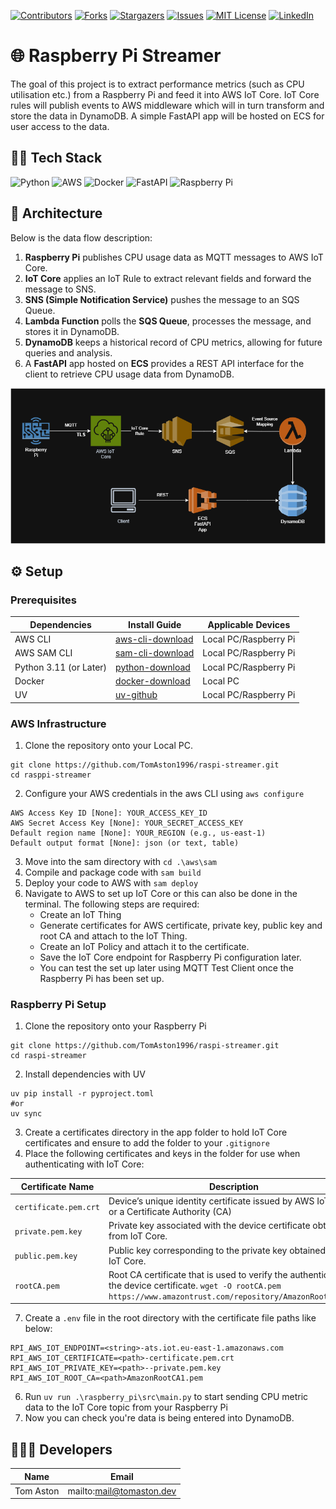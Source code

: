 [![Contributors][contributors-shield]][contributors-url]
[![Forks][forks-shield]][forks-url]
[![Stargazers][stars-shield]][stars-url]
[![Issues][issues-shield]][issues-url]
[![MIT License][license-shield]][license-url]
[![LinkedIn][linkedin-shield]][linkedin-url]

# 🌐 Raspberry Pi Streamer

The goal of this project is to extract performance metrics (such as CPU utilisation etc.) from a Raspberry Pi and feed it into AWS IoT Core.
IoT Core rules will publish events to AWS middleware which will in turn transform and store the data in DynamoDB. A simple FastAPI app will be hosted on ECS
for user access to the data.

## 🧑‍💻 Tech Stack

![Python]
![AWS]
![Docker]
![FastAPI]
![Raspberry Pi]

## 🏢 Architecture

Below is the data flow description:
1. __Raspberry Pi__ publishes CPU usage data as MQTT messages to AWS IoT Core.
2. __IoT Core__ applies an IoT Rule to extract relevant fields and forward the message to SNS.
3. __SNS (Simple Notification Service)__ pushes the message to an SQS Queue.
4. __Lambda Function__ polls the __SQS Queue__, processes the message, and stores it in DynamoDB.
5. __DynamoDB__ keeps a historical record of CPU metrics, allowing for future queries and analysis.
6. A __FastAPI__ app hosted on __ECS__ provides a REST API interface for the client to retrieve CPU usage data from DynamoDB.

![alt text](https://github.com/TomAston1996/raspi-streamer/blob/main/images/rpi-iot-project.png?raw=true)


## ⚙️ Setup

### Prerequisites
| Dependencies | Install Guide | Applicable Devices |
|--------------|---------------|--------------------|
| AWS CLI |  [aws-cli-download](https://aws.amazon.com/cli/) | Local PC/Raspberry Pi |
| AWS SAM CLI| [sam-cli-download](https://docs.aws.amazon.com/serverless-application-model/latest/developerguide/install-sam-cli.html) | Local PC/Raspberry Pi |
| Python 3.11 (or Later)| [python-download](https://www.python.org/downloads/) | Local PC/Raspberry Pi |
| Docker | [docker-download](https://www.docker.com/products/docker-desktop/) | Local PC |
| UV| [uv-github](https://github.com/astral-sh/uv) | Local PC/Raspberry Pi |

### AWS Infrastructure

1. Clone the repository onto your Local PC.
```
git clone https://github.com/TomAston1996/raspi-streamer.git
cd rasppi-streamer
```
2. Configure your AWS credentials in the aws CLI using ```aws configure```
```
AWS Access Key ID [None]: YOUR_ACCESS_KEY_ID
AWS Secret Access Key [None]: YOUR_SECRET_ACCESS_KEY
Default region name [None]: YOUR_REGION (e.g., us-east-1)
Default output format [None]: json (or text, table)
```
3. Move into the sam directory with ```cd .\aws\sam```
4. Compile and package code with ```sam build```
5. Deploy your code to AWS with ```sam deploy```
6. Navigate to AWS to set up IoT Core or this can also be done in the terminal. The following steps are required:
   - Create an IoT Thing
   - Generate certificates for AWS certificate, private key, public key and root CA and attach to the IoT Thing.
   - Create an IoT Policy and attach it to the certificate.
   - Save the IoT Core endpoint for Raspberry Pi configuration later.
   - You can test the set up later using MQTT Test Client once the Raspberry Pi has been set up.

### Raspberry Pi Setup
1. Clone the repository onto your Raspberry Pi
```
git clone https://github.com/TomAston1996/raspi-streamer.git
cd raspi-streamer
```
2. Install dependencies with UV
```
uv pip install -r pyproject.toml
#or
uv sync
```
3. Create a certificates directory in the app folder to hold IoT Core certificates and ensure to add the folder to your ```.gitignore```
4. Place the following certificates and keys in the folder for use when authenticating with IoT Core:

| Certificate Name | Description  |
| ---------------- | -------------|
| ```certificate.pem.crt``` | Device’s unique identity certificate issued by AWS IoT Core or a Certificate Authority (CA) |
| ```private.pem.key``` | Private key associated with the device certificate obtained from IoT Core. |
| ```public.pem.key``` | Public key corresponding to the private key obtained from IoT Core. |
| ```rootCA.pem``` |  Root CA certificate that is used to verify the authenticity of the device certificate. ```wget -O rootCA.pem https://www.amazontrust.com/repository/AmazonRootCA1.pem``` |
7. Create a ```.env``` file in the root directory with the certificate file paths like below:
```
RPI_AWS_IOT_ENDPOINT=<string>-ats.iot.eu-east-1.amazonaws.com
RPI_AWS_IOT_CERTIFICATE=<path>-certificate.pem.crt
RPI_AWS_IOT_PRIVATE_KEY=<path>--private.pem.key
RPI_AWS_IOT_ROOT_CA=<path>AmazonRootCA1.pem
```
6. Run ```uv run .\raspberry_pi\src\main.py``` to start sending CPU metric data to the IoT Core topic from your Raspberry Pi
7. Now you can check you're data is being entered into DynamoDB.

## 🧑‍🤝‍🧑 Developers 

| Name           | Email                      |
| -------------- | -------------------------- |
| Tom Aston      | mailto:mail@tomaston.dev     |

<!-- MARKDOWN LINKS & IMAGES -->
<!-- https://www.markdownguide.org/basic-syntax/#reference-style-links -->
[contributors-shield]: https://img.shields.io/github/contributors/TomAston1996/raspi-streamer.svg?style=for-the-badge
[contributors-url]: https://github.com/TomAston1996/raspi-streamer/graphs/contributors
[forks-shield]: https://img.shields.io/github/forks/TomAston1996/raspi-streamer.svg?style=for-the-badge
[forks-url]: https://github.com/TomAston1996/raspi-streamer/network/members
[stars-shield]: https://img.shields.io/github/stars/TomAston1996/raspi-streamer.svg?style=for-the-badge
[stars-url]: https://github.com/TomAston1996/raspi-streamer/stargazers
[issues-shield]: https://img.shields.io/github/issues/TomAston1996/raspi-streamer.svg?style=for-the-badge
[issues-url]: https://github.com/TomAston1996/raspi-streamer/issues
[license-shield]: https://img.shields.io/github/license/TomAston1996/raspi-streamer.svg?style=for-the-badge
[license-url]: https://github.com/TomAston1996/raspi-streamer/blob/master/LICENSE.txt
[linkedin-shield]: https://img.shields.io/badge/-LinkedIn-black.svg?style=for-the-badge&logo=linkedin&colorB=555
[linkedin-url]: https://linkedin.com/in/tomaston96
[Python]: https://img.shields.io/badge/python-3670A0?style=for-the-badge&logo=python&logoColor=ffdd54
[Pandas]: https://img.shields.io/badge/pandas-%23150458.svg?style=for-the-badge&logo=pandas&logoColor=white
[AWS]: https://img.shields.io/badge/AWS-%23FF9900.svg?style=for-the-badge&logo=amazon-aws&logoColor=white
[Docker]: https://img.shields.io/badge/docker-%230db7ed.svg?style=for-the-badge&logo=docker&logoColor=white
[FastAPI]: https://img.shields.io/badge/FastAPI-005571?style=for-the-badge&logo=fastapi
[Raspberry Pi]: https://img.shields.io/badge/-Raspberry_Pi-C51A4A?style=for-the-badge&logo=Raspberry-Pi
